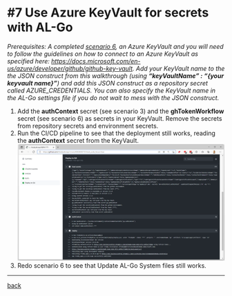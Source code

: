# #7 Use Azure KeyVault for secrets with AL-Go
*Prerequisites: A completed [scenario 6](6.md), an Azure KeyVault and you will need to follow the guidelines on how to connect to an Azure KeyVault as specified here: https://docs.microsoft.com/en-us/azure/developer/github/github-key-vault. Add your KeyVault name to the the JSON construct from this walkthrough (using **“keyVaultName” : “{your keyvault name}”**) and add this JSON construct as a repository secret called AZURE_CREDENTIALS. You can also specify the KeyVault name in the AL-Go settings file if you do not wait to mess with the JSON construct.*

1. Add the **authContext** secret (see scenario 3) and the **ghTokenWorkflow** secret (see scenario 6) as secrets in your KeyVault. Remove the secrets from repository secrets and environment secrets.
1. Run the CI/CD pipeline to see that the deployment still works, reading the **authContext** secret from the KeyVault.
![runpipeline](/images/7a.png)
1. Redo scenario 6 to see that Update AL-Go System files still works.
---
[back](/README.md)
